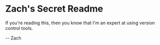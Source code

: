# Zach's Secret Readme

If you're reading this, then you know that I'm an expert at using version control tools.

-- Zach